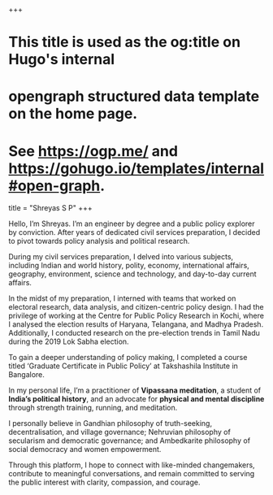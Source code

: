 +++
# This title is used as the og:title on Hugo's internal
# opengraph structured data template on the home page.
# See https://ogp.me/ and https://gohugo.io/templates/internal#open-graph.
title = "Shreyas S P"
+++

Hello, I’m Shreyas. I’m an engineer by degree and a public policy explorer by conviction. After
years of dedicated civil services preparation, I decided to pivot towards policy analysis and
political research.

During my civil services preparation, I delved into various subjects, including Indian and world
history, polity, economy, international affairs, geography, environment, science and technology,
and day-to-day current affairs.

In the midst of my preparation, I interned with teams that worked on electoral research, data
analysis, and citizen-centric policy design. I had the privilege of working at the Centre for Public
Policy Research in Kochi, where I analysed the election results of Haryana, Telangana, and
Madhya Pradesh. Additionally, I conducted research on the pre-election trends in Tamil Nadu
during the 2019 Lok Sabha election.

To gain a deeper understanding of policy making, I completed a course titled ‘Graduate
Certificate in Public Policy’ at Takshashila Institute in Bangalore.

In my personal life, I’m a practitioner of **Vipassana meditation**, a student of **India’s political
history**, and an advocate for **physical and mental discipline** through strength training, running,
and meditation.

I personally believe in Gandhian philosophy of truth-seeking, decentralisation, and village
governance; Nehruvian philosophy of secularism and democratic governance; and Ambedkarite
philosophy of social democracy and women empowerment.

Through this platform, I hope to connect with like-minded changemakers, contribute to
meaningful conversations, and remain committed to serving the public interest with clarity,
compassion, and courage.
